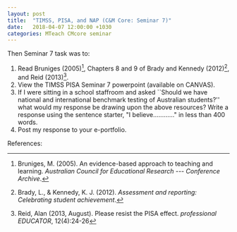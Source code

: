 ```yaml
---
layout: post
title:  "TIMSS, PISA, and NAP (C&M Core: Seminar 7)"
date:   2018-04-07 12:00:00 +1030
categories: MTeach CMcore seminar
---
```


Then Seminar 7 task was to: 

1. Read Bruniges (2005)[^Bruniges2005], Chapters 8 and 9 of Brady and Kennedy (2012)[^Brady2012], and Reid (2013)[^Reid2013].
2. View the TIMSS PISA Seminar 7 powerpoint (available on CANVAS).
3. If I were sitting in a school staffroom and asked ``Should we have national and international benchmark testing of Australian students?'' what would my response be drawing upon the above resources? Write a response using the sentence starter, "I believe............" in less than 400 words.
4. Post my response to your e-portfolio.






References:

[^Churchill2013]: Churchill, R., Ferguson, P., Godinho, S., Johnson, N. F., Keddie, A., Letts, W., Mackay, J., McGill, M., Moss, J., Nagel, M. & Nicholson, P. (2013). *Teaching: Making a difference*.

[^Brady2012]: Brady, L., & Kennedy, K. J. (2012). *Assessment and reporting: Celebrating student achievement*.

[^Bruniges2005]: Bruniges, M. (2005). An evidence-based approach to teaching and learning. *Australian Council for Educational Research --- Conference Archive*.

[^Reid2013]: Reid, Alan (2013, August). Please resist the PISA effect. *professional EDUCATOR*, 12(4):24-26